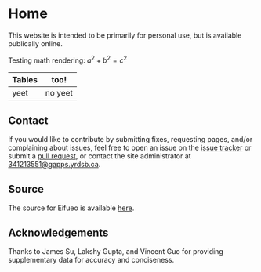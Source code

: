 # Home

This website is intended to be primarily for personal use, but is available publically online.

Testing math rendering: $a^2+b^2=c^2$

| Tables | too! |
| --- | --- |
| yeet | no yeet |

## Contact

If you would like to contribute by submitting fixes, requesting pages, and/or complaining about issues, feel free to open an issue on the [issue tracker](https://git.eggworld.tk/eggy/eifueo/issues) or submit a [pull request](https://git.eggworld.tk/eggy/eifueo/pulls), or contact the site administrator at [341213551@gapps.yrdsb.ca](mailto:341213551@gapps.yrdsb.ca).

## Source

The source for Eifueo is available [here](https://git.eggworld.tk/eggy/eifueo).

## Acknowledgements

Thanks to James Su, Lakshy Gupta, and Vincent Guo for providing supplementary data for accuracy and conciseness.
